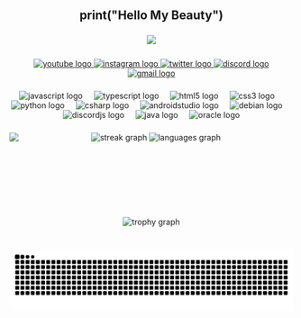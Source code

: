 <br clear="both">

<h2 align="center">print("Hello My Beauty")</h2>

###

<div align="center">
  <img src="https://visitor-badge.laobi.icu/badge?page_id=kessbrekker.kessbrekker&left_text=Profile%20Views"  />
</div>

###

<div align="center">
  <a href="https://www.youtube.com/@kessbrekker" target="_blank">
    <img src="https://img.shields.io/static/v1?message=Youtube&logo=youtube&label=&color=FF0000&logoColor=white&labelColor=&style=for-the-badge" height="35" alt="youtube logo"  />
  </a>
  <a href="https://www.instagram.com/schumisaid" target="_blank">
    <img src="https://img.shields.io/static/v1?message=Instagram&logo=instagram&label=&color=E4405F&logoColor=white&labelColor=&style=for-the-badge" height="35" alt="instagram logo"  />
  </a>
  <a href="https://x.com/SaidBasara" target="_blank">
    <img src="https://img.shields.io/static/v1?message=Twitter&logo=twitter&label=&color=1DA1F2&logoColor=white&labelColor=&style=for-the-badge" height="35" alt="twitter logo"  />
  </a>
  <a href="https://discord.gg/wSYFNjU79Y" target="_blank">
    <img src="https://img.shields.io/static/v1?message=Discord&logo=discord&label=&color=7289DA&logoColor=white&labelColor=&style=for-the-badge" height="35" alt="discord logo"  />
  </a>
  <a href="mailto:saidbasara7@gmail.com" target="_blank">
    <img src="https://img.shields.io/static/v1?message=Gmail&logo=gmail&label=&color=D14836&logoColor=white&labelColor=&style=for-the-badge" height="35" alt="gmail logo"  />
  </a>
</div>

###

<div align="center">
  <img src="https://cdn.jsdelivr.net/gh/devicons/devicon/icons/javascript/javascript-original.svg" height="30" alt="javascript logo"  />
  <img width="12" />
  <img src="https://cdn.jsdelivr.net/gh/devicons/devicon/icons/typescript/typescript-original.svg" height="30" alt="typescript logo"  />
  <img width="12" />
  <img src="https://cdn.jsdelivr.net/gh/devicons/devicon/icons/html5/html5-original.svg" height="30" alt="html5 logo"  />
  <img width="12" />
  <img src="https://cdn.jsdelivr.net/gh/devicons/devicon/icons/css3/css3-original.svg" height="30" alt="css3 logo"  />
  <img width="12" />
  <img src="https://cdn.jsdelivr.net/gh/devicons/devicon/icons/python/python-original.svg" height="30" alt="python logo"  />
  <img width="12" />
  <img src="https://cdn.jsdelivr.net/gh/devicons/devicon/icons/csharp/csharp-original.svg" height="30" alt="csharp logo"  />
  <img width="12" />
  <img src="https://cdn.jsdelivr.net/gh/devicons/devicon/icons/androidstudio/androidstudio-original.svg" height="30" alt="androidstudio logo"  />
  <img width="12" />
  <img src="https://cdn.jsdelivr.net/gh/devicons/devicon/icons/debian/debian-original.svg" height="30" alt="debian logo"  />
  <img width="12" />
  <img src="https://cdn.jsdelivr.net/gh/devicons/devicon/icons/discordjs/discordjs-plain.svg" height="30" alt="discordjs logo"  />
  <img width="12" />
  <img src="https://cdn.jsdelivr.net/gh/devicons/devicon/icons/java/java-original.svg" height="30" alt="java logo"  />
  <img width="12" />
  <img src="https://cdn.jsdelivr.net/gh/devicons/devicon/icons/oracle/oracle-original.svg" height="30" alt="oracle logo"  />
</div>

###

<img align="left" height="150" src="https://github.com/kessbrekker/kessbrekker/blob/main/sc.gif?raw=true"  />

###

<div align="center">
  <img src="https://streak-stats.demolab.com?user=kessbrekker&locale=en&mode=daily&theme=gotham&hide_border=false&border_radius=5" height="145" alt="streak graph"  />
  <img src="https://github-readme-stats.vercel.app/api/top-langs?username=kessbrekker&locale=en&hide_title=false&layout=compact&card_width=320&langs_count=5&theme=gotham&hide_border=false" height="145" alt="languages graph"  />
</div>

###

<br clear="both">

<div align="center">
  <img src="https://github-profile-trophy.vercel.app?username=kessbrekker&theme=dracula&no-frame=false&no-bg=true&margin-w=13&column=9" height="150" alt="trophy graph"  />
</div>

###

<br clear="both">

<img src="https://raw.githubusercontent.com/kessbrekker/kessbrekker/output/snake.svg" alt="Snake animation" />

###
